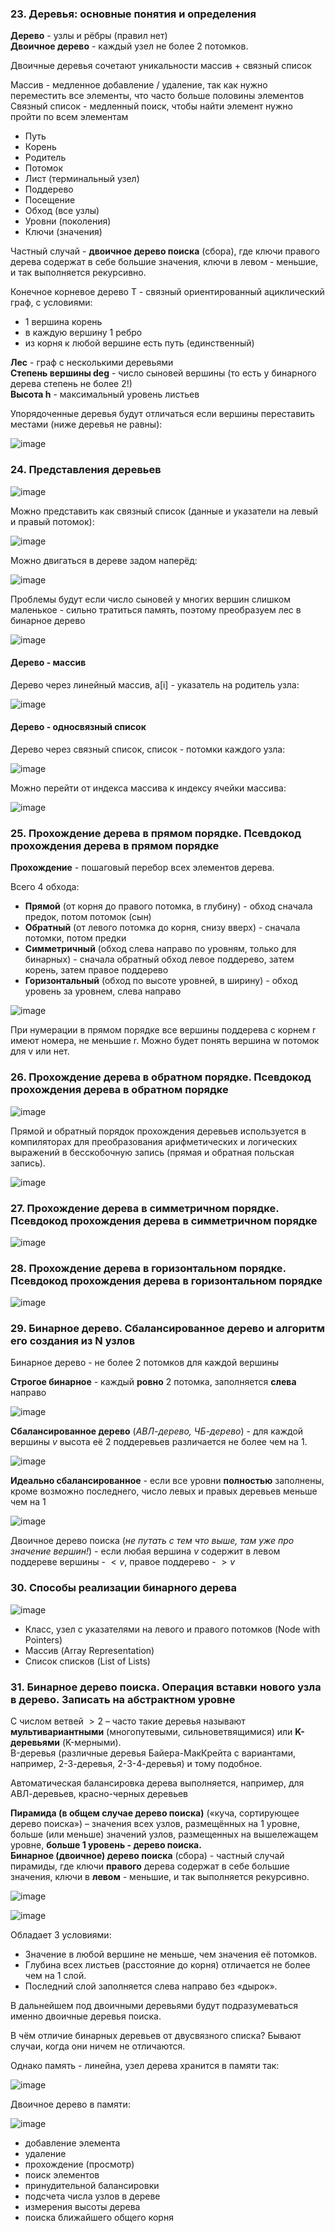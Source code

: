 ### 23. Деревья: основные понятия и определения
**Дерево** - узлы и рёбры (правил нет)
<br>
**Двоичное дерево** - каждый узел не более 2 потомков.

Двоичные деревья сочетают уникальности массив + связный список

Массив - медленное добавление / удаление, так как нужно переместить все элементы, что часто больше половины элементов
<br>
Связный список - медленный поиск, чтобы найти элемент нужно пройти по всем элементам

- Путь
- Корень
- Родитель
- Потомок
- Лист (терминальный узел)
- Поддерево
- Посещение
- Обход (все узлы)
- Уровни (поколения)
- Ключи (значения)

Частный случай - **двоичное дерево поиска** (сбора), где ключи правого дерева содержат в себе большие значения, ключи в левом - меньшие, и так выполняется рекурсивно.

Конечное корневое дерево T - связный ориентированный ациклический граф, с условиями:

- 1 вершина корень
- в каждую вершину 1 ребро
- из корня к любой вершине есть путь (единственный)

**Лес** - граф с несколькими деревьями
<br>
**Степень вершины deg** - число сыновей вершины (то есть у бинарного дерева степень не более 2!)
<br>
**Высота h** - максимальный уровень листьев

Упорядоченные деревья будут отличаться если вершины переставить местами (ниже деревья не равны):

![image](https://github.com/mireashik/aood_3sem/assets/49165758/55927eaf-92c2-4db5-9707-bc104e2c1ff1)

### 24. Представления деревьев
![image](https://github.com/mireashik/aood_3sem/assets/49165758/4003eac6-6954-486d-887c-f08c09871794)

Можно представить как связный список (данные и указатели на левый и правый потомок):

![image](https://github.com/mireashik/aood_3sem/assets/49165758/b2f209ca-9626-42d0-9e3f-c7f6c12b9f49)

Можно двигаться в дереве задом наперёд:

![image](https://github.com/mireashik/aood_3sem/assets/49165758/a070d306-4b00-47ea-8bd6-611c76485100)

Проблемы будут если число сыновей у многих вершин слишком маленькое - сильно тратиться память, поэтому преобразуем лес в бинарное дерево

![image](https://github.com/mireashik/aood_3sem/assets/49165758/0e37cd9b-69a2-481e-83be-119ecd7ee165)

#### Дерево - массив
Дерево через линейный массив, a[i] - указатель на родитель узла:

![image](https://github.com/mireashik/aood_3sem/assets/49165758/3d5fb472-39f3-41d3-aa4a-7e511d80e1c1)

#### Дерево - односвязный список
Дерево через связный список, список - потомки каждого узла:

![image](https://github.com/mireashik/aood_3sem/assets/49165758/a9cf7cff-4fa8-4876-b261-258bb7666ab7)

Можно перейти от индекса массива к индексу ячейки массива:

![image](https://github.com/mireashik/aood_3sem/assets/49165758/dd4cc84d-f758-48fd-bd79-6057064d5cf4)

### 25. Прохождение дерева в прямом порядке. Псевдокод прохождения дерева в прямом порядке
**Прохождение** - пошаговый перебор всех элементов дерева.

Всего 4 обхода:

- **Прямой** (от корня до правого потомка, в глубину) - обход сначала предок, потом потомок (сын)
- **Обратный** (от левого потомка до корня, снизу вверх) - сначала потомки, потом предки
- **Симметричный** (обход слева направо по уровням, только для бинарных) - сначала обратный обход левое поддерево, затем корень, затем правое поддерево
- **Горизонтальный** (обход по высоте уровней, в ширину) - обход уровень за уровнем, слева направо

![image](https://github.com/mireashik/aood_3sem/assets/49165758/3425b08b-00fd-4aa1-b530-4f1a80ecbfb2)

При нумерации в прямом порядке все вершины поддерева с корнем r имеют номера, не меньшие r. Можно будет понять вершина w потомок для v или нет.

### 26. Прохождение дерева в обратном порядке. Псевдокод прохождения дерева в обратном порядке
![image](https://github.com/mireashik/aood_3sem/assets/49165758/97c0c655-4cd1-46ab-b418-ccf1d6599cae)

Прямой и обратный порядок прохождения деревьев используется в компиляторах для преобразования арифметических и логических выражений в бесскобочную запись (прямая и обратная польская запись).

![image](https://github.com/mireashik/aood_3sem/assets/49165758/0b5b069d-3575-42f3-917e-85242937bc7f)

### 27. Прохождение дерева в симметричном порядке. Псевдокод прохождения дерева в симметричном порядке
![image](https://github.com/mireashik/aood_3sem/assets/49165758/35df0a26-4ad6-4651-b0b1-b0e3447a00d4)

### 28. Прохождение дерева в горизонтальном порядке. Псевдокод прохождения дерева в горизонтальном порядке
![image](https://github.com/mireashik/aood_3sem/assets/49165758/c559b60a-d133-4f32-94bc-7ebf832dd577)

### 29. Бинарное дерево. Сбалансированное дерево и алгоритм его создания из N узлов
Бинарное дерево - не более 2 потомков для каждой вершины

**Строгое бинарное** - каждый **ровно** 2 потомка, заполняется **слева** направо

![image](https://github.com/mireashik/aood_3sem/assets/49165758/cb5cb3ed-1391-459a-a821-ed7a6fe48414)

**Сбалансированное дерево** (_АВЛ-дерево, ЧБ-дерево_) - для каждой вершины $v$ высота её 2 поддеревьев различается не более чем на 1.

![image](https://github.com/mireashik/aood_3sem/assets/49165758/9c4d288f-8a2f-43e4-b735-993775dbed28)

**Идеально сбалансированное** - если все уровни **полностью** заполнены, кроме возможно последнего, число левых и правых деревьев меньше чем на 1

![image](https://github.com/mireashik/aood_3sem/assets/49165758/aaa2442d-ab56-4804-a8ef-b7bb3d5c325a)

Двоичное дерево поиска (_не путать с тем что выше, там уже про значение вершин!_) - если любая вершина $v$ содержит в левом поддереве вершины - $< v$, правое поддерево - $> v$

### 30. Способы реализации бинарного дерева
![image](https://github.com/mireashik/aood_3sem/assets/49165758/79e3dcc7-edef-4bcf-a158-b181cb02b692)

- Класс, узел с указателями на левого и правого потомков (Node with Pointers)
- Массив (Array Representation)
- Список списков (List of Lists)

### 31. Бинарное дерево поиска. Операция вставки нового узла в дерево. Записать на абстрактном уровне
С числом ветвей $> 2$ – часто такие деревья называют **мультивариантными** (многопутевыми, сильноветвящимися) или **K-деревьями** (K-мерными).
<br>
B-деревья (различные деревья Байера-МакКрейта с вариантами, например, 2-3-деревья, 2-3-4-деревья) и тому подобное.

Автоматическая балансировка дерева выполняется, например, для АВЛ-деревьев, красно-черных деревьев

**Пирамида (в общем случае дерево поиска)** («куча, сортирующее дерево поиска») – значения всех узлов, размещённых на 1 уровне, больше (или меньше) значений узлов, размещенных на вышележащем уровне, **больше 1 уровень - дерево поиска.**
<br>
**Бинарное (двоичное) дерево поиска** (сбора) - частный случай пирамиды, где ключи **правого** дерева содержат в себе большие значения, ключи в **левом** - меньшие, и так выполняется рекурсивно.

![image](https://github.com/mireashik/aood_3sem/assets/49165758/158e4d64-0fdd-445d-8c68-0f3939c15072)

![image](https://github.com/mireashik/aood_3sem/assets/49165758/dbf37ef4-bcc8-4e63-b9da-6d1a13de40f4)

Обладает 3 условиями:
- Значение в любой вершине не меньше, чем значения её потомков.
- Глубина всех листьев (расстояние до корня) отличается не более чем на 1 слой.
- Последний слой заполняется слева направо без «дырок».

В дальнейшем под двоичными деревьями будут подразумеваться именно двоичные деревья поиска.

В чём отличие бинарных деревьев от двусвязного списка? Бывают случаи, когда они ничем не отличаются. 

Однако память - линейна, узел дерева хранится в памяти так:

![image](https://github.com/mireashik/aood_3sem/assets/49165758/67e8ec31-8bbe-4c3e-abd3-2585b6e9d580)

Двоичное дерево в памяти:

![image](https://github.com/mireashik/aood_3sem/assets/49165758/01732abf-4f1a-4eda-bf49-2e6fe610eec5)

- добавление элемента
- удаление
- прохождение (просмотр)
- поиск элементов
- принудительной балансировки
- подсчета числа узлов в дереве
- измерения высоты дерева
- поиска ближайшего общего корня

